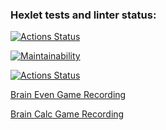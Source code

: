 ### Hexlet tests and linter status:
[![Actions Status](https://github.com/rusanov-dmitry/frontend-project-lvl1/workflows/hexlet-check/badge.svg)](https://github.com/rusanov-dmitry/frontend-project-lvl1/actions)

[![Maintainability](https://api.codeclimate.com/v1/badges/a99a88d28ad37a79dbf6/maintainability)](https://codeclimate.com/github/codeclimate/codeclimate/maintainability)

[![Actions Status](https://github.com/rusanov-dmitry/frontend-project-lvl1/workflows/lint-check/badge.svg)](https://github.com/rusanov-dmitry/frontend-project-lvl1/actions)

[Brain Even Game Recording](https://asciinema.org/a/448730)

[Brain Calc Game Recording](https://asciinema.org/a/448835)
